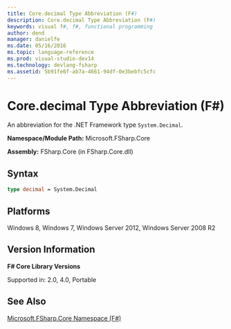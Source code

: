 ```yaml
---
title: Core.decimal Type Abbreviation (F#)
description: Core.decimal Type Abbreviation (F#)
keywords: visual f#, f#, functional programming
author: dend
manager: danielfe
ms.date: 05/16/2016
ms.topic: language-reference
ms.prod: visual-studio-dev14
ms.technology: devlang-fsharp
ms.assetid: 5b91fe6f-ab7a-4661-94df-0e3bebfc5cfc 
---
```


# Core.decimal Type Abbreviation (F#)

An abbreviation for the .NET Framework type `System.Decimal`.

**Namespace/Module Path:** Microsoft.FSharp.Core

**Assembly:** FSharp.Core (in FSharp.Core.dll)


## Syntax

```fsharp
type decimal = System.Decimal
```

## Platforms
Windows 8, Windows 7, Windows Server 2012, Windows Server 2008 R2


## Version Information
**F# Core Library Versions**

Supported in: 2.0, 4.0, Portable

## See Also
[Microsoft.FSharp.Core Namespace &#40;F&#35;&#41;](Microsoft.FSharp.Core-Namespace-%5BFSharp%5D.md)